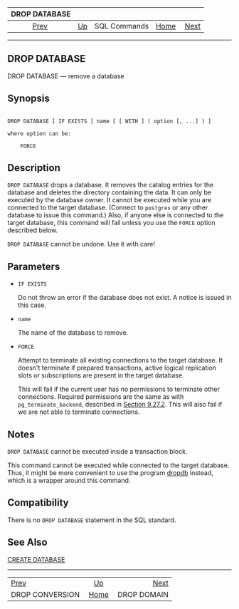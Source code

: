 <!--?xml version="1.0" encoding="UTF-8" standalone="no"?-->

|                    DROP DATABASE                   |                                        |              |                                                       |                                            |
| :------------------------------------------------: | :------------------------------------- | :----------: | ----------------------------------------------------: | -----------------------------------------: |
| [Prev](sql-dropconversion.html "DROP CONVERSION")  | [Up](sql-commands.html "SQL Commands") | SQL Commands | [Home](index.html "PostgreSQL 17devel Documentation") |  [Next](sql-dropdomain.html "DROP DOMAIN") |

***

## DROP DATABASE

DROP DATABASE — remove a database

## Synopsis

```

DROP DATABASE [ IF EXISTS ] name [ [ WITH ] ( option [, ...] ) ]

where option can be:

    FORCE
```

## Description

`DROP DATABASE` drops a database. It removes the catalog entries for the database and deletes the directory containing the data. It can only be executed by the database owner. It cannot be executed while you are connected to the target database. (Connect to `postgres` or any other database to issue this command.) Also, if anyone else is connected to the target database, this command will fail unless you use the `FORCE` option described below.

`DROP DATABASE` cannot be undone. Use it with care!

## Parameters

* `IF EXISTS`

    Do not throw an error if the database does not exist. A notice is issued in this case.

* *`name`*

    The name of the database to remove.

* `FORCE`

    Attempt to terminate all existing connections to the target database. It doesn't terminate if prepared transactions, active logical replication slots or subscriptions are present in the target database.

    This will fail if the current user has no permissions to terminate other connections. Required permissions are the same as with `pg_terminate_backend`, described in [Section 9.27.2](functions-admin.html#FUNCTIONS-ADMIN-SIGNAL "9.27.2. Server Signaling Functions"). This will also fail if we are not able to terminate connections.

## Notes

`DROP DATABASE` cannot be executed inside a transaction block.

This command cannot be executed while connected to the target database. Thus, it might be more convenient to use the program [dropdb](app-dropdb.html "dropdb") instead, which is a wrapper around this command.

## Compatibility

There is no `DROP DATABASE` statement in the SQL standard.

## See Also

[CREATE DATABASE](sql-createdatabase.html "CREATE DATABASE")

***

|                                                    |                                                       |                                            |
| :------------------------------------------------- | :---------------------------------------------------: | -----------------------------------------: |
| [Prev](sql-dropconversion.html "DROP CONVERSION")  |         [Up](sql-commands.html "SQL Commands")        |  [Next](sql-dropdomain.html "DROP DOMAIN") |
| DROP CONVERSION                                    | [Home](index.html "PostgreSQL 17devel Documentation") |                                DROP DOMAIN |
